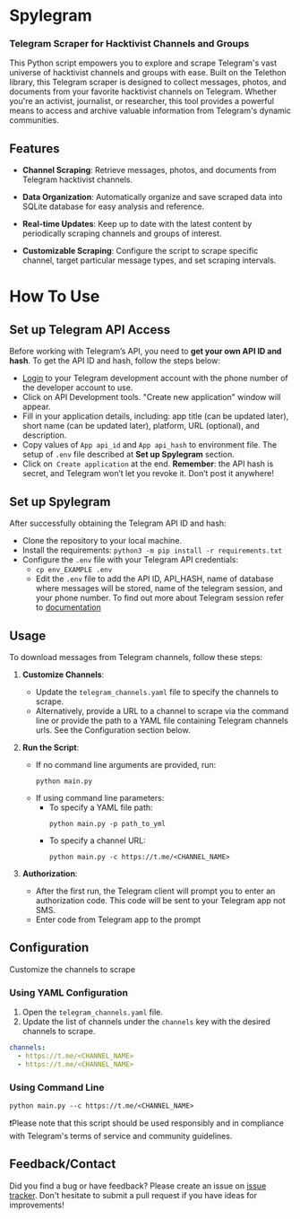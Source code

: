 # Spylegram
### Telegram Scraper for Hacktivist Channels and Groups

This Python script empowers you to explore and scrape Telegram's vast universe of hacktivist channels and groups with ease. Built on the Telethon library, this Telegram scraper is designed to collect messages, photos, and documents from your favorite hacktivist channels on Telegram. Whether you're an activist, journalist, or researcher, this tool provides a powerful means to access and archive valuable information from Telegram's dynamic communities.

## Features
- **Channel Scraping**: Retrieve messages, photos, and documents from Telegram hacktivist channels.

- **Data Organization**: Automatically organize and save scraped data into SQLite database for easy analysis and reference.

- **Real-time Updates**: Keep up to date with the latest content by periodically scraping channels and groups of interest.

- **Customizable Scraping**: Configure the script to scrape specific channel, target particular message types, and set scraping intervals.

# How To Use

## Set up Telegram API Access
Before working with Telegram’s API, you need to **get your own API ID and hash**. To get the API ID and hash, follow the steps below:

- [Login](https://my.telegram.org/auth) to your Telegram development account with the phone number of the developer account to use.
- Click on  API Development tools. "Create new application" window will appear.
- Fill in your application details, including: app title (can be updated later), short name (can be updated later), platform, URL (optional), and description.
- Copy values of `App api_id` and `App api_hash` to environment file. The setup of `.env` file described at **Set up Spylegram** section.
- Click on` Create application` at the end.
**Remember**: the API hash is secret, and Telegram won’t let you revoke it. Don’t post it anywhere!

## Set up Spylegram

After successfully obtaining the Telegram API ID and hash:

- Clone the repository to your local machine.
- Install the requirements: `python3 -m pip install -r requirements.txt`
- Configure the `.env` file with your Telegram API credentials:
    - `cp env_EXAMPLE .env`
    - Edit the `.env` file to add the API ID, API_HASH, name of database where messages will be stored, name of the telegram session, and your phone number. To find out more about Telegram session refer to [documentation](https://docs.telethon.dev/en/stable/concepts/sessions.html)


## Usage
To download messages from Telegram channels, follow these steps:

1. **Customize Channels**:
    - Update the `telegram_channels.yaml` file to specify the channels to scrape.
    - Alternatively, provide a URL to a channel to scrape via the command line or provide the path to a YAML file containing Telegram channels urls. See the Configuration section below.

2. **Run the Script**:
    - If no command line arguments are provided, run:
      ```
      python main.py
      ```
    - If using command line parameters:
      - To specify a YAML file path:
        ```
        python main.py -p path_to_yml
        ```
      - To specify a channel URL:
        ```
        python main.py -c https://t.me/<CHANNEL_NAME>
        ```

3. **Authorization**:
    - After the first run, the Telegram client will prompt you to enter an authorization code. This code will be sent to your Telegram app not SMS.
    - Enter code from Telegram app to the prompt
   
## Configuration

Customize the channels to scrape

### Using YAML Configuration

1. Open the `telegram_channels.yaml` file.
2. Update the list of channels under the `channels` key with the desired channels to scrape.

```yaml
channels:
  - https://t.me/<CHANNEL_NAME>
  - https://t.me/<CHANNEL_NAME>
 ``` 
  
### Using Command Line

`python main.py --c https://t.me/<CHANNEL_NAME>` 

❗Please note that this script should be used responsibly and in compliance with Telegram's terms of service and community guidelines.

## Feedback/Contact

Did you find a bug or have feedback? Please create an issue on  [issue tracker][bugs]. Don't hesitate to submit a pull request if you have ideas for improvements! 

[bugs]: https://github.com/x0rmen0t/Spylegram/issues
